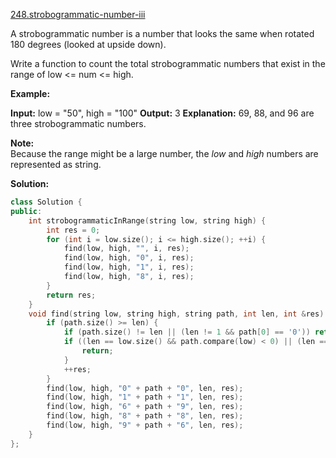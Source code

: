 [248.strobogrammatic-number-iii](https://leetcode.com/problems/strobogrammatic-number-iii/)  

A strobogrammatic number is a number that looks the same when rotated 180 degrees (looked at upside down).

Write a function to count the total strobogrammatic numbers that exist in the range of low <= num <= high.

**Example:**

**Input:** low = "50", high = "100"
**Output:** 3 
**Explanation:** 69, 88, and 96 are three strobogrammatic numbers.

**Note:**  
Because the range might be a large number, the _low_ and _high_ numbers are represented as string.  



**Solution:**  

```cpp
class Solution {
public:
    int strobogrammaticInRange(string low, string high) {
        int res = 0;
        for (int i = low.size(); i <= high.size(); ++i) {
            find(low, high, "", i, res);
            find(low, high, "0", i, res);
            find(low, high, "1", i, res);
            find(low, high, "8", i, res);
        }
        return res;
    }
    void find(string low, string high, string path, int len, int &res) {
        if (path.size() >= len) {
            if (path.size() != len || (len != 1 && path[0] == '0')) return;
            if ((len == low.size() && path.compare(low) < 0) || (len == high.size() && path.compare(high) > 0)) {
                return;
            }
            ++res;
        }
        find(low, high, "0" + path + "0", len, res);
        find(low, high, "1" + path + "1", len, res);
        find(low, high, "6" + path + "9", len, res);
        find(low, high, "8" + path + "8", len, res);
        find(low, high, "9" + path + "6", len, res);
    }
};
```
      